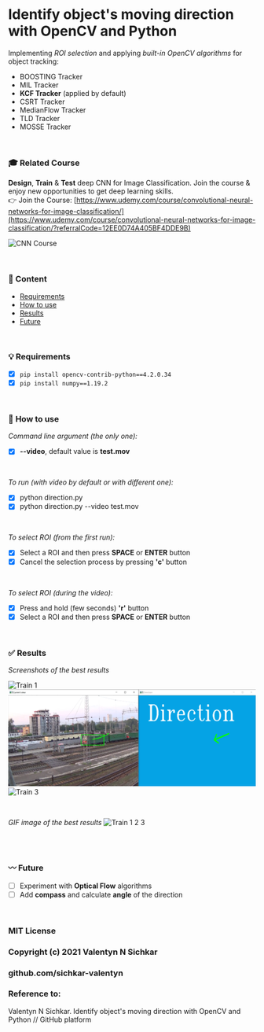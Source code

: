 # Identify object's moving direction with OpenCV and Python
Implementing *ROI selection* and applying *built-in OpenCV algorithms* for object tracking:
- BOOSTING Tracker
- MIL Tracker
- **KCF Tracker** (applied by default)
- CSRT Tracker
- MedianFlow Tracker
- TLD Tracker
- MOSSE Tracker

<br/>

### :mortar_board: Related Course
**Design**, **Train** & **Test** deep CNN for Image Classification. Join the course & enjoy new opportunities to get deep learning skills.
<br/> 👉 Join the Course: [https://www.udemy.com/course/convolutional-neural-networks-for-image-classification/](https://www.udemy.com/course/convolutional-neural-networks-for-image-classification/?referralCode=12EE0D74A405BF4DDE9B)

![CNN Course](https://github.com/sichkar-valentyn/1-million-images-for-Traffic-Signs-Classification-tasks/blob/main/images/slideshow_classification.gif)

<br/>

### :scroll: Content
* [Requirements](#requirements)
* [How to use](#how-to-use)
* [Results](#results)
* [Future](#future)

<br/>

### :bulb: <a id="requirements">Requirements</a>
- [x] ```pip install opencv-contrib-python==4.2.0.34```
- [x] ```pip install numpy==1.19.2```
  
<br/>

### :radio_button: <a id="how-to-use">How to use</a>
*Command line argument (the only one):*
- [x] **--video**, default value is **test.mov**

<br/>

*To run (with video by default or with different one):*
- [x] python direction.py
- [x] python direction.py --video test.mov

<br/>

*To select ROI (from the first run):*
- [x] Select a ROI and then press **SPACE** or **ENTER** button
- [x] Cancel the selection process by pressing **'c'** button

<br/>

*To select ROI (during the video):*
- [x] Press and hold (few seconds) **'r'** button
- [x] Select a ROI and then press **SPACE** or **ENTER** button

<br/>

### :white_check_mark: <a id="results">Results</a>
*Screenshots of the best results*

![Train 1](https://github.com/sichkar-valentyn/identify-moving-direction-opencv-python/blob/main/images/train_1.png)
![Train 2](https://github.com/sichkar-valentyn/identify-moving-direction-opencv-python/blob/main/images/train_2.png)
![Train 3](https://github.com/sichkar-valentyn/identify-moving-direction-opencv-python/blob/main/images/train_3.png)

<br/>

*GIF image of the best results*
![Train 1 2 3](https://github.com/sichkar-valentyn/identify-moving-direction-opencv-python/blob/main/images/direction_123.gif)

<br/>


<br/>

### :wavy_dash: <a id="future">Future</a>
- [ ] Experiment with **Optical Flow** algorithms
- [ ] Add **compass** and calculate **angle** of the direction

<br/>


### MIT License
### Copyright (c) 2021 Valentyn N Sichkar
### github.com/sichkar-valentyn
### Reference to:
Valentyn N Sichkar. Identify object's moving direction with OpenCV and Python // GitHub platform
